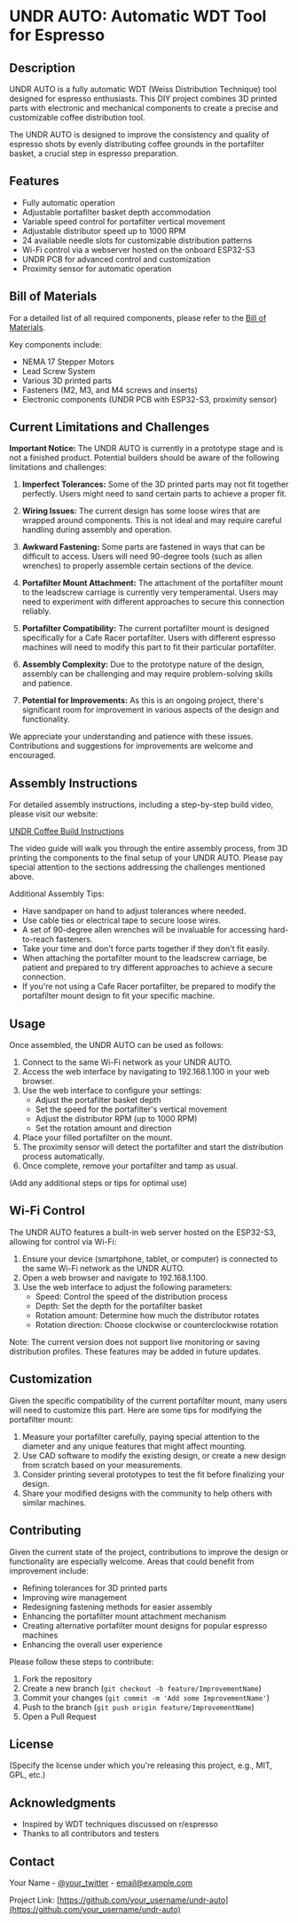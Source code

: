 # UNDR AUTO: Automatic WDT Tool for Espresso

## Description

UNDR AUTO is a fully automatic WDT (Weiss Distribution Technique) tool designed for espresso enthusiasts. This DIY project combines 3D printed parts with electronic and mechanical components to create a precise and customizable coffee distribution tool.

The UNDR AUTO is designed to improve the consistency and quality of espresso shots by evenly distributing coffee grounds in the portafilter basket, a crucial step in espresso preparation.

## Features

- Fully automatic operation
- Adjustable portafilter basket depth accommodation
- Variable speed control for portafilter vertical movement
- Adjustable distributor speed up to 1000 RPM
- 24 available needle slots for customizable distribution patterns
- Wi-Fi control via a webserver hosted on the onboard ESP32-S3
- UNDR PCB for advanced control and customization
- Proximity sensor for automatic operation

## Bill of Materials

For a detailed list of all required components, please refer to the [Bill of Materials](link-to-bom-file.md).

Key components include:
- NEMA 17 Stepper Motors
- Lead Screw System
- Various 3D printed parts
- Fasteners (M2, M3, and M4 screws and inserts)
- Electronic components (UNDR PCB with ESP32-S3, proximity sensor)

## Current Limitations and Challenges

**Important Notice:** The UNDR AUTO is currently in a prototype stage and is not a finished product. Potential builders should be aware of the following limitations and challenges:

1. **Imperfect Tolerances:** Some of the 3D printed parts may not fit together perfectly. Users might need to sand certain parts to achieve a proper fit.

2. **Wiring Issues:** The current design has some loose wires that are wrapped around components. This is not ideal and may require careful handling during assembly and operation.

3. **Awkward Fastening:** Some parts are fastened in ways that can be difficult to access. Users will need 90-degree tools (such as allen wrenches) to properly assemble certain sections of the device.

4. **Portafilter Mount Attachment:** The attachment of the portafilter mount to the leadscrew carriage is currently very temperamental. Users may need to experiment with different approaches to secure this connection reliably.

5. **Portafilter Compatibility:** The current portafilter mount is designed specifically for a Cafe Racer portafilter. Users with different espresso machines will need to modify this part to fit their particular portafilter.

6. **Assembly Complexity:** Due to the prototype nature of the design, assembly can be challenging and may require problem-solving skills and patience.

7. **Potential for Improvements:** As this is an ongoing project, there's significant room for improvement in various aspects of the design and functionality.

We appreciate your understanding and patience with these issues. Contributions and suggestions for improvements are welcome and encouraged.

## Assembly Instructions

For detailed assembly instructions, including a step-by-step build video, please visit our website:

[UNDR Coffee Build Instructions](https://undr.coffee)

The video guide will walk you through the entire assembly process, from 3D printing the components to the final setup of your UNDR AUTO. Please pay special attention to the sections addressing the challenges mentioned above.

Additional Assembly Tips:
- Have sandpaper on hand to adjust tolerances where needed.
- Use cable ties or electrical tape to secure loose wires.
- A set of 90-degree allen wrenches will be invaluable for accessing hard-to-reach fasteners.
- Take your time and don't force parts together if they don't fit easily.
- When attaching the portafilter mount to the leadscrew carriage, be patient and prepared to try different approaches to achieve a secure connection.
- If you're not using a Cafe Racer portafilter, be prepared to modify the portafilter mount design to fit your specific machine.

## Usage

Once assembled, the UNDR AUTO can be used as follows:

1. Connect to the same Wi-Fi network as your UNDR AUTO.
2. Access the web interface by navigating to 192.168.1.100 in your web browser.
3. Use the web interface to configure your settings:
   - Adjust the portafilter basket depth
   - Set the speed for the portafilter's vertical movement
   - Adjust the distributor RPM (up to 1000 RPM)
   - Set the rotation amount and direction
4. Place your filled portafilter on the mount.
5. The proximity sensor will detect the portafilter and start the distribution process automatically.
6. Once complete, remove your portafilter and tamp as usual.

(Add any additional steps or tips for optimal use)

## Wi-Fi Control

The UNDR AUTO features a built-in web server hosted on the ESP32-S3, allowing for control via Wi-Fi:

1. Ensure your device (smartphone, tablet, or computer) is connected to the same Wi-Fi network as the UNDR AUTO.
2. Open a web browser and navigate to 192.168.1.100.
3. Use the web interface to adjust the following parameters:
   - Speed: Control the speed of the distribution process
   - Depth: Set the depth for the portafilter basket
   - Rotation amount: Determine how much the distributor rotates
   - Rotation direction: Choose clockwise or counterclockwise rotation

Note: The current version does not support live monitoring or saving distribution profiles. These features may be added in future updates.

## Customization

Given the specific compatibility of the current portafilter mount, many users will need to customize this part. Here are some tips for modifying the portafilter mount:

1. Measure your portafilter carefully, paying special attention to the diameter and any unique features that might affect mounting.
2. Use CAD software to modify the existing design, or create a new design from scratch based on your measurements.
3. Consider printing several prototypes to test the fit before finalizing your design.
4. Share your modified designs with the community to help others with similar machines.

## Contributing

Given the current state of the project, contributions to improve the design or functionality are especially welcome. Areas that could benefit from improvement include:
- Refining tolerances for 3D printed parts
- Improving wire management
- Redesigning fastening methods for easier assembly
- Enhancing the portafilter mount attachment mechanism
- Creating alternative portafilter mount designs for popular espresso machines
- Enhancing the overall user experience

Please follow these steps to contribute:

1. Fork the repository
2. Create a new branch (`git checkout -b feature/ImprovementName`)
3. Commit your changes (`git commit -m 'Add some ImprovementName'`)
4. Push to the branch (`git push origin feature/ImprovementName`)
5. Open a Pull Request

## License

(Specify the license under which you're releasing this project, e.g., MIT, GPL, etc.)

## Acknowledgments

- Inspired by WDT techniques discussed on r/espresso
- Thanks to all contributors and testers

## Contact

Your Name - [@your_twitter](https://twitter.com/your_username) - email@example.com

Project Link: [https://github.com/your_username/undr-auto](https://github.com/your_username/undr-auto)
